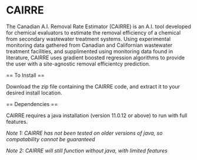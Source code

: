 # CAIRRE
 
 The Canadian A.I. Removal Rate Estimator (CAIRRE) is an A.I. tool developed for chemical evaluators to estimate the removal efficiency of a chemical from secondary wastewater treatment systems. Using experimental monitoring data gathered from Canadian and Californian wastewater treatment facilities, and supplimented using monitoring data found in literature, CAIRRE uses gradient boosted regression algorithms to provide the user with a site-agnostic removal efficientcy prediction.
 
== To Install ==

Download the zip file containing the CAIRRE code, and extract it to your desired install location.

== Dependencies ==

CAIRRE requires a java installation (version 11.0.12 or above) to run with full features.

_Note 1: CAIRRE has not been tested on older versions of java, so compatability cannot be guaranteed_

_Note 2: CAIRRE will still function without java, with limited features_
